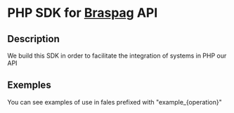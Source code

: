 PHP SDK for [Braspag](http://www.braspag.com.br) API
=========

## Description
We build this SDK in order to facilitate the integration of systems in PHP our API

## Exemples
You can see examples of use in fales prefixed with "example_{operation}"

